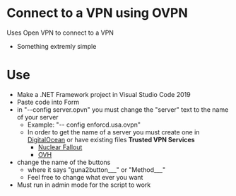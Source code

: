 # Connect to a VPN using OVPN
Uses Open VPN to connect to a VPN
 * Something extremly simple

# Use
 * Make a .NET Framework project in Visual Studio Code 2019
 * Paste code into Form
 * in "--config server.opvn" you must change the "server" text to the name of your server
   * Example: "-- config enforcd.usa.ovpn"
   * In order to get the name of a server you must create one in [DigitalOcean](https://www.digitalocean.com/) or have existing files
       **Trusted VPN Services**
      * [Nuclear Fallout](https://www.nfoservers.com/)
      * [OVH](https://www.ovh.com/world/)
 * change the name of the buttons
   * where it says "guna2button___" or "Method___"
   * Feel free to change what ever you want
 * Must run in admin mode for the script to work
